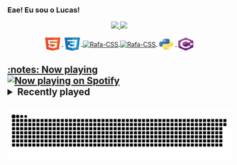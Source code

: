 ### Eae! Eu sou o Lucas!

<div align="center">
  <a href="https://github.com/lucasbenacci">
  <img height="140em" src="https://github-readme-stats.vercel.app/api?username=lucasbenacci&show_icons=true&theme=onedark&include_all_commits=true&count_private=true"/>
  <img height="140em" src="https://github-readme-stats.vercel.app/api/top-langs/?username=lucasbenacci&layout=compact&langs_count=7&theme=onedark"/>
</div>
  
  <div style="display: inline_block" align="center"><br>
  <img align="center" alt="Rafa-HTML" height="30" width="40" src="https://raw.githubusercontent.com/devicons/devicon/master/icons/html5/html5-original.svg">
  <img align="center" alt="Rafa-CSS" height="30" width="40" src="https://raw.githubusercontent.com/devicons/devicon/master/icons/css3/css3-original.svg">
  <img align="center" alt="Rafa-CSS" height="30" width="40" src="https://raw.githubusercontent.com/jmnote/z-icons/master/svg/javascript.svg">
  <img align="center" alt="Rafa-CSS"  width="40" src="https://user-images.githubusercontent.com/25181517/183898054-b3d693d4-dafb-4808-a509-bab54cf5de34.png">
  <img align="center" alt="Rafa-Python" height="30" width="40" src="https://raw.githubusercontent.com/devicons/devicon/master/icons/python/python-original.svg">
  <img align="center" alt="Rafa-Csharp" height="30" width="40" src="https://raw.githubusercontent.com/devicons/devicon/master/icons/csharp/csharp-original.svg">
</div>

<h2>:notes: Now playing
</br>
<a href="https://open.spotify.com/user/12142964052"><img src="https://spotify-now-playing-carol42.vercel.app/api/spotify" alt="Now playing on Spotify" ></a>

<details>
    <summary>Recently played</summary>
    <a href="https://open.spotify.com/user/12142964052"><img src="https://spotify-recently-played-readme.vercel.app/api?user=12142964052&unique=true&count=10" alt="Spotify recently played"></a>
</details>
  
##
  
  ![Snake animation](https://github.com/lucasbenacci/lucasbenacci/blob/output/github-contribution-grid-snake.svg)
  

